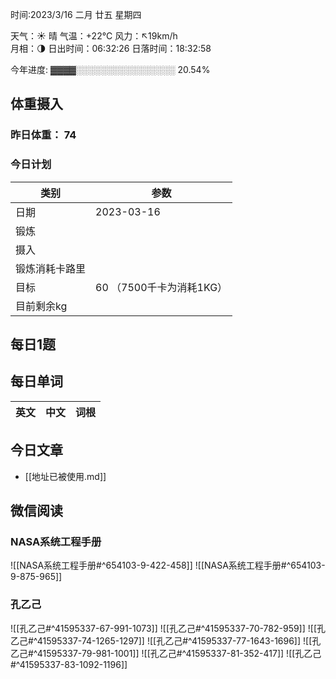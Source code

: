 

时间:2023/3/16 二月 廿五 星期四

天气：☀️   晴 气温：+22°C 风力：↖19km/h  
月相：🌗 日出时间：06:32:26 日落时间：18:32:58

今年进度: ▓▓▓▓░░░░░░░░░░░░░░░░ 20.54%

## 体重摄入

### 昨日体重： 74
### 今日计划
| 类别           | 参数                    |
| -------------- | ----------------------- |
| 日期           | 2023-03-16               |
| 锻炼           |               |
| 摄入           |  |
| 锻炼消耗卡路里 | |
| 目标           | 60      （7500千卡为消耗1KG）                |
| 目前剩余kg               |                          |

## 每日1题


## 每日单词

| 英文       | 中文       |词根|
| ---------- | ---------- | ---|


## 今日文章

- [[地址已被使用.md]]

## 微信阅读

<!-- start of weread -->

### NASA系统工程手册
![[NASA系统工程手册#^654103-9-422-458]]
![[NASA系统工程手册#^654103-9-875-965]]

### 孔乙己
![[孔乙己#^41595337-67-991-1073]]
![[孔乙己#^41595337-70-782-959]]
![[孔乙己#^41595337-74-1265-1297]]
![[孔乙己#^41595337-77-1643-1696]]
![[孔乙己#^41595337-79-981-1001]]
![[孔乙己#^41595337-81-352-417]]
![[孔乙己#^41595337-83-1092-1196]]

<!-- end of weread -->
